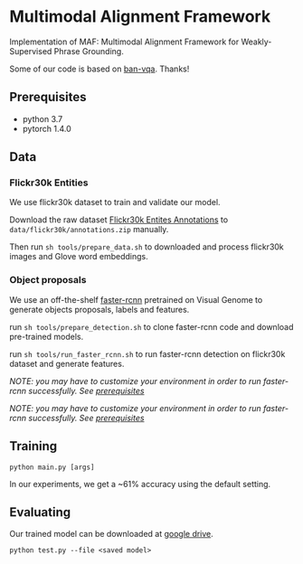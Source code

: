 # Multimodal Alignment Framework

Implementation of MAF: Multimodal Alignment Framework for Weakly-Supervised Phrase Grounding.

Some of our code is based on [ban-vqa](https://github.com/jnhwkim/ban-vqa). Thanks!


## Prerequisites
- python 3.7
- pytorch 1.4.0 


## Data

### Flickr30k Entities
We use flickr30k dataset to train and validate our model.

Download the raw dataset [Flickr30k Entites Annotations](https://github.com/BryanPlummer/flickr30k_entities/blob/master/annotations.zip)
to `data/flickr30k/annotations.zip` manually.

Then run
`
 sh tools/prepare_data.sh
`
to downloaded and process flickr30k images and Glove word embeddings.


### Object proposals

We use an off-the-shelf [faster-rcnn](https://github.com/jwyang/faster-rcnn.pytorch) pretrained on Visual Genome 
to generate objects proposals, labels and features.

run ` sh tools/prepare_detection.sh ` to clone faster-rcnn code and download pre-trained models.

run ` sh tools/run_faster_rcnn.sh ` to run faster-rcnn detection on flickr30k dataset and generate features.

*NOTE: you may have to customize your environment in order to run faster-rcnn successfully. 
See [prerequisites](https://github.com/jwyang/faster-rcnn.pytorch#prerequisites)*

*NOTE: you may have to customize your environment in order to run faster-rcnn successfully. 
See [prerequisites](https://github.com/jwyang/faster-rcnn.pytorch#prerequisites)*


## Training

`
python main.py [args]
`

In our experiments, we get a ~61% accuracy using the default setting.

## Evaluating

Our trained model can be downloaded at [google drive](https://drive.google.com/file/d/1hVLDcsks2MuDJWpl2QB1H8DBCUefKCRY/view?usp=sharing).

`
python test.py --file <saved model>
`
